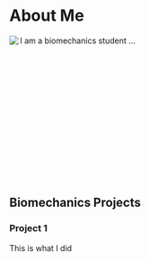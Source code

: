 # About Me 

<img src="https://github.com/user-attachments/assets/486f8253-18b0-4782-9415-43c0ecc37f66" align="left">
I am a biomechanics student ...  
<br /><br /><br /><br /><br /><br /><br /><br /><br /><br /><br /><br /><br /><br /><br />

## Biomechanics Projects

### Project 1 
This is what I did 
